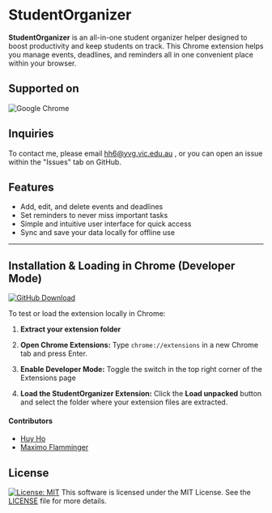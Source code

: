 # StudentOrganizer

**StudentOrganizer** is an all-in-one student organizer helper designed to boost productivity and keep students on track. This Chrome extension helps you manage events, deadlines, and reminders all in one convenient place within your browser.

## Supported on

![Google Chrome](https://img.shields.io/badge/Google%20Chrome-4285F4?style=for-the-badge&logo=GoogleChrome&logoColor=white)


## Inquiries

To contact me, please email hh6@yvg.vic.edu.au , or you can open an issue within the "Issues" tab on GitHub.




## Features

* Add, edit, and delete events and deadlines
* Set reminders to never miss important tasks
* Simple and intuitive user interface for quick access
* Sync and save your data locally for offline use

---

## Installation & Loading in Chrome (Developer Mode)

[![GitHub Download](https://img.shields.io/github/v/release/huyho08/StudentOrganizer?label=Download)](https://github.com/huyho08/StudentOrganizer/releases)

To test or load the extension locally in Chrome:

1. **Extract your extension folder** 

2. **Open Chrome Extensions:**
   Type `chrome://extensions` in a new Chrome tab and press Enter.

3. **Enable Developer Mode:**
   Toggle the switch in the top right corner of the Extensions page

4. **Load the StudentOrganizer Extension:**
   Click the **Load unpacked** button and select the folder where your extension files are extracted.


#### Contributors

- [Huy Ho](https://github.com/huyho08)
- [Maximo Flamminger](https://github.com/Bhaali)


## License
[![License: MIT](https://img.shields.io/badge/License-MIT-yellow)](https://opensource.org/licenses/MIT)
This software is licensed under the MIT License. See the [LICENSE](https://github.com/huyho08/StudentOrganizer/blob/main/LICENSE) file for more details. 
